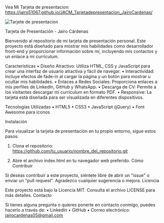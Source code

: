 Vea Mi Tarjeta de presentacion: https://jairo51067.github.io/JACM_Tarjetadepresentacion_JairoCardenas/

![Tarjete de presentacion](https://github.com/user-attachments/assets/59114a69-e4fb-49ff-ad19-15911976cdb4)


Tarjeta de Presentación - Jairo Cárdenas

Bienvenido al repositorio de mi tarjeta de presentación personal. Este proyecto está diseñado para mostrar mis habilidades como desarrollador front-end y proporcionar información sobre mí, incluyendo mis contactos y un enlace a mi currículum.

Características
•	Diseño Atractivo: Utiliza HTML, CSS y JavaScript para crear una interfaz de usuario atractiva y fácil de navegar.
•	Interactividad: Incluye efectos de fade-in al cargar la página y un botón para mostrar u ocultar mis habilidades.
•	Enlaces a Redes Sociales: Proporciona enlaces a mis perfiles de LinkedIn, GitHub y WhatsApp.
•	Descarga de CV: Permite a los visitantes descargar mi currículum en formato PDF.
•	Responsive: La tarjeta está diseñada para ser visualizada en diferentes dispositivos.

Tecnologías Utilizadas
•	HTML5
•	CSS3
•	JavaScript (jQuery)
•	Font Awesome para iconos

Instalación

Para visualizar la tarjeta de presentación en tu propio entorno, sigue estos pasos:
1.	Clona el repositorio:
https://github.com/tu_usuario/nombre_del_repositorio.git

2.	Abre el archivo index.html en tu navegador web preferido.
Cómo Contribuir

Si deseas contribuir a este proyecto, siéntete libre de abrir un "issue" o enviar un "pull request". Agradezco cualquier sugerencia o mejora.
Licencia

Este proyecto está bajo la Licencia MIT. Consulta el archivo LICENSE para más detalles.
Contacto

Si tienes alguna pregunta o quieres ponerte en contacto conmigo, puedes hacerlo a través de:
•	LinkedIn
•	GitHub
•	Correo electrónico: jairocardenas05@gmail.com


